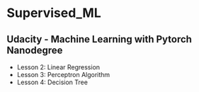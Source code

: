 # Supervised_ML

## Udacity - Machine Learning with Pytorch Nanodegree

- Lesson 2: Linear Regression
- Lesson 3: Perceptron Algorithm
- Lesson 4: Decision Tree
